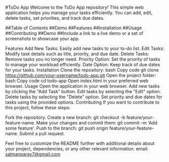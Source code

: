 
#ToDo App
Welcome to the ToDo App repository! This simple web application helps you manage your tasks efficiently. You can add, edit, delete tasks, set priorities, and track due dates.

##Table of Contents
##Demo
##Features
##Installation
##Usage
##Contributing
##Demo
##Include a link to a live demo or a set of screenshots to showcase your app.

Features
Add New Tasks: Easily add new tasks to your to-do list.
Edit Tasks: Modify task details such as title, priority, and due date.
Delete Tasks: Remove tasks you no longer need.
Priority Option: Set the priority of tasks to manage your workload efficiently.
Date Option: Keep track of due dates for your tasks.
Installation
Clone the repository:
bash
Copy code
git clone https://github.com/your-username/todo-app.git
Open the project folder:
bash
Copy code
cd todo-app
Open index.html in your preferred web browser.
Usage
Open the application in your web browser.
Add new tasks by clicking the "Add Task" button.
Edit tasks by selecting the "Edit" option.
Delete tasks by selecting the "Delete" option.
Set priority and due dates for tasks using the provided options.
Contributing
If you want to contribute to this project, follow these steps:

Fork the repository.
Create a new branch: git checkout -b feature/your-feature-name.
Make your changes and commit them: git commit -m 'Add some feature'.
Push to the branch: git push origin feature/your-feature-name.
Submit a pull request.


Feel free to customize the README further with additional details about your project, dependencies, or any other relevant information.
email: salmanparay7@gmail.com

